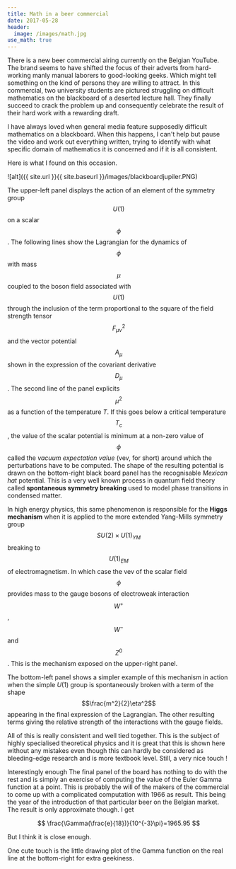 ```yaml
---
title: Math in a beer commercial
date: 2017-05-28
header:
  image: /images/math.jpg
use_math: true
---
```


There is a new beer commercial airing currently on the Belgian YouTube. The brand seems to have shifted the focus of their adverts from hard-working manly manual laborers to good-looking geeks. Which might tell something on the kind of persons they are willing to attract.
In this commercial, two university students are pictured struggling on difficult mathematics on the blackboard of a deserted lecture hall. They finally succeed to crack the problem up and consequently celebrate the result of their hard work with a rewarding draft.

I have always loved when general media feature supposedly difficult mathematics on a blackboard. When this happens, I can't help but pause the video and work out everything written, trying to identify with what specific domain of mathematics it is concerned and if it is all consistent.

Here is what I found on this occasion.

![alt]({{ site.url }}{{ site.baseurl }}/images/blackboardjupiler.PNG)

The upper-left panel displays the action of an element of the symmetry group $$U(1)$$ on a scalar $$\phi$$. The following lines show the Lagrangian for the dynamics of $$\phi$$ with mass $$\mu$$ coupled to the boson field associated with $$U(1)$$ through the inclusion of the term proportional to the square of the field strength tensor $$F_{\mu\nu}^2$$ and the vector potential $$A_\mu$$ shown in the expression of the covariant derivative $$D_\mu$$. The second line of the panel explicits $$\mu^2$$ as a function of the temperature $T$. If this goes below a critical temperature $$T_c$$, the value of the scalar potential is minimum at a non-zero value of $$\phi$$ called the *vacuum expectation value* (vev, for short) around which the perturbations have to be computed. The shape of the resulting potential is drawn on the bottom-right black board panel has the recognisable *Mexican hat* potential. This is a very well known process in quantum field theory called **spontaneous symmetry breaking** used to model phase transitions in condensed matter.

In high energy physics, this same phenomenon is responsible for the **Higgs mechanism** when it is applied to the more extended Yang-Mills symmetry group $$SU(2)\times U(1)_{YM}$$ breaking to $$U(1)_{EM}$$ of electromagnetism. In which case the vev of the scalar field $$\phi$$ provides mass to the gauge bosons of electroweak interaction $$W^+$$, $$W^-$$ and $$Z^0$$. This is the mechanism exposed on the upper-right panel.

The bottom-left panel shows a simpler example of this mechanism in action when the simple $U(1)$ group is spontaneously broken with a term of the shape $$\frac{m^2}{2}\eta^2$$ appearing in the final expression of the Lagrangian. The other resulting terms giving the relative strength of the interactions with the gauge fields.

All of this is really consistent and well tied together. This is the subject of highly specialised theoretical physics and it is great that this is shown here without any mistakes even though this can hardly be considered as bleeding-edge research and is more textbook level. Still, a very nice touch !

Interestingly enough The final panel of the board has nothing to do with the rest and is simply an exercise of computing the value of the Euler Gamma function at a point. This is probably the will of the makers of the commercial to come up with a complicated computation with 1966 as result. This being the year of the introduction of that particular beer on the Belgian market. The result is only approximate though. I get

$$
\frac{\Gamma(\frac{e}{18})}{10^{-3}\pi}=1965.95
$$

But I think it is close enough.

One cute touch is the little drawing plot of the Gamma function on the real line at the bottom-right for extra geekiness.  
